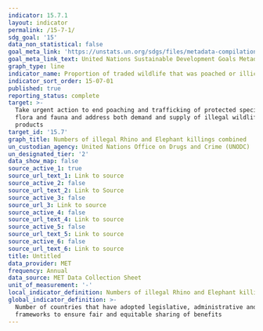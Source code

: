 ```yaml
---
indicator: 15.7.1
layout: indicator
permalink: /15-7-1/
sdg_goal: '15'
data_non_statistical: false
goal_meta_link: 'https://unstats.un.org/sdgs/files/metadata-compilation/Metadata-Goal-15.pdf'
goal_meta_link_text: United Nations Sustainable Development Goals Metadata (PDF 210 KB)
graph_type: line
indicator_name: Proportion of traded wildlife that was poached or illicitly trafficked
indicator_sort_order: 15-07-01
published: true
reporting_status: complete
target: >-
  Take urgent action to end poaching and trafficking of protected species of
  flora and fauna and address both demand and supply of illegal wildlife
  products
target_id: '15.7'
graph_title: Numbers of illegal Rhino and Elephant killings combined
un_custodian_agency: United Nations Office on Drugs and Crime (UNODC)
un_designated_tier: '2'
data_show_map: false
source_active_1: true
source_url_text_1: Link to source
source_active_2: false
source_url_text_2: Link to Source
source_active_3: false
source_url_3: Link to source
source_active_4: false
source_url_text_4: Link to source
source_active_5: false
source_url_text_5: Link to source
source_active_6: false
source_url_text_6: Link to source
title: Untitled
data_provider: MET
frequency: Annual
data_source: MET Data Collection Sheet
unit_of_measurement: '-'
local_indicator_definition: Numbers of illegal Rhino and Elephant killings combined
global_indicator_definition: >-
  Number of countries that have adopted legislative, administrative and policy
  frameworks to ensure fair and equitable sharing of benefits
---
```

